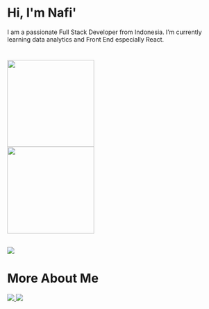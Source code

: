 # Hi, I'm Nafi'
<p>I am a passionate Full Stack Developer from Indonesia. I’m currently learning data analytics and Front End especially React.</p>

# 
<a href="https://github.com/haynafi/github-readme-stats">
  <img height=200 align="center" src="https://github-readme-stats.vercel.app/api?username=haynafi&show_icons=true&bg_color=00000000" />
</a></br>
<a href="https://github.com/haynafi/convoychat">
  <img height=200 align="center" src="https://github-readme-stats.vercel.app/api/top-langs?username=haynafi&layout=compact&langs_count=8&card_width=320" />
</a></br></br>

![](https://komarev.com/ghpvc/?username=haynafi&abbreviated=true&style=for-the-badge)

# More About Me

<a href="https://www.linkedin.com/in/khansha-nafi-984308148/">
  <img src="https://img.shields.io/badge/linkedin-%230077B5.svg?style=for-the-badge&logo=linkedin&logoColor=white" />
</a>
<a href="mailto:nafirs@pm.me">
  <img src="https://img.shields.io/badge/Gmail-D14836?style=for-the-badge&logo=gmail&logoColor=white" />
</a>


<!-- **Align left:**
<p align="left" width="100%">
    <img width="33%" src="https://i.sstatic.net/RJj4x.png">
</p>

**Align center:**
<p align="center" width="100%">
    <img width="33%" src="https://i.sstatic.net/RJj4x.png">
</p>

**Align right:**
<p align="right" width="100%">
    <img width="33%" src="https://i.sstatic.net/RJj4x.png">
</p> -->
